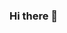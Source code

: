 ### Hi there 👋


[](https://user-images.githubusercontent.com/37223446/87755922-8f323980-c825-11ea-9cb8-8dfc924505c5.gif)
<!--
**Rinkal01/Rinkal01** is a ✨ _special_ ✨ repository because its `README.md` (this file) appears on your GitHub profile.

Here are some ideas to get you started:

- 🔭 I’m currently working on ...
- 🌱 I’m currently learning ...
- 👯 I’m looking to collaborate on ...
- 🤔 I’m looking for help with ...
- 💬 Ask me about ...
- 📫 How to reach me: ...
- 😄 Pronouns: ...
- ⚡ Fun fact: ...
-->

